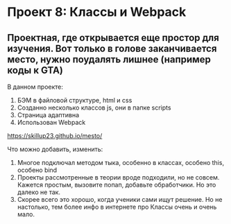 # Проект 8: Классы и Webpack

## Проектная, где открывается еще простор для изучения. Вот только в голове заканчивается место, нужно поудалять лишнее (например коды к GTA)

В данном проекте:
1. БЭМ в файловой структуре, html и css
2. Созданно несколько классов js, они в папке scripts
3. Страница адаптивна
4. Использован Webpack

https://skillup23.github.io/mesto/

Что можно добавить, изменить:
1. Многое подключал методом тыка, особенно в классах, особено this, особено bind
2. Проекты рассмотренные в теории вроде подходили, но не совсем. Кажется простым, вызовите попап, добавьте обработчики. Но это далеко не так.
3. Скорее всего это хорошо, когда ученики сами ищут решение. Но не настолько, тем более инфо в интернете про Классы очень и очень мало. 